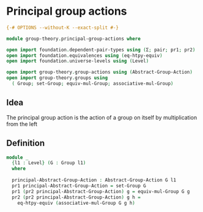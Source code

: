 # Principal group actions

```agda
{-# OPTIONS --without-K --exact-split #-}

module group-theory.principal-group-actions where

open import foundation.dependent-pair-types using (Σ; pair; pr1; pr2)
open import foundation.equivalences using (eq-htpy-equiv)
open import foundation.universe-levels using (Level)

open import group-theory.group-actions using (Abstract-Group-Action)
open import group-theory.groups using
  ( Group; set-Group; equiv-mul-Group; associative-mul-Group)
```

## Idea

The principal group action is the action of a group on itself by multiplication from the left

## Definition

```agda
module _
  {l1 : Level} (G : Group l1)
  where
  
  principal-Abstract-Group-Action : Abstract-Group-Action G l1
  pr1 principal-Abstract-Group-Action = set-Group G
  pr1 (pr2 principal-Abstract-Group-Action) g = equiv-mul-Group G g
  pr2 (pr2 principal-Abstract-Group-Action) g h =
    eq-htpy-equiv (associative-mul-Group G g h)
```

